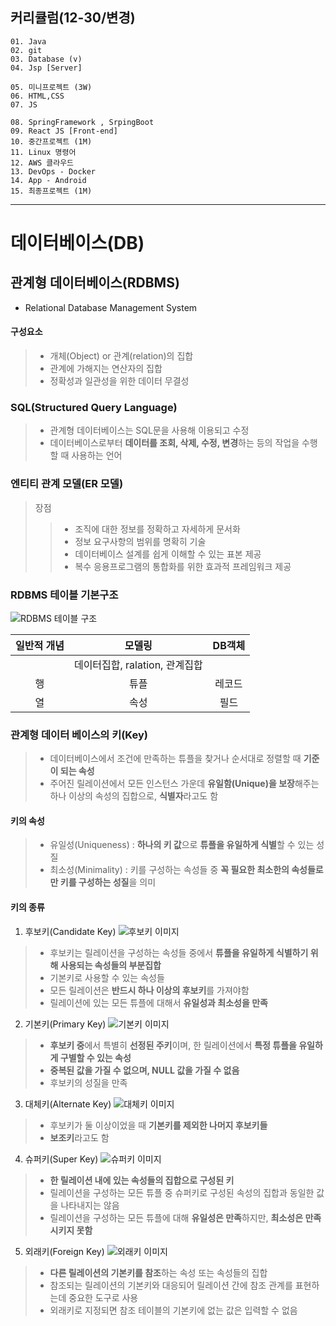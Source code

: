 ## 커리큘럼(12-30/변경)
```
01. Java
02. git
03. Database (v)
04. Jsp [Server]

05. 미니프로젝트 (3W)
06. HTML,CSS  
07. JS

08. SpringFramework , SrpingBoot
09. React JS [Front-end]
10. 중간프로젝트 (1M)
11. Linux 명령어
12. AWS 클라우드
13. DevOps - Docker
14. App - Android
15. 최종프로젝트 (1M)
```
---
# 데이터베이스(DB)
## 관계형 데이터베이스(RDBMS)
+ Relational Database Management System

#### 구성요소
> + 개체(Object) or 관계(relation)의 집합
> + 관계에 가해지는 연산자의 집합
> + 정확성과 일관성을 위한 데이터 무결성


### SQL(Structured Query Language)
> + 관계형 데이터베이스는 SQL문을 사용해 이용되고 수정
> + 데이터베이스로부터 **데이터를 조회, 삭제, 수정, 변경**하는 등의 작업을 수행할 때 사용하는 언어

### 엔티티 관계 모델(ER 모델)
> 장점
>> + 조직에 대한 정보를 정확하고 자세하게 문서화
>> + 정보 요구사항의 범위를 명확히 기술
>> + 데이터베이스 설계를 쉽게 이해할 수 있는 표본 제공
>> + 복수 응용프로그램의 통합화를 위한 효과적 프레임워크 제공

### RDBMS 테이블 기본구조
![RDBMS 테이블 구조](https://blog.kakaocdn.net/dn/9PZHv/btq2lAE2xpY/HfgOTfyyYlhGDH0bLt4IIk/img.png)

| 일반적 개념 | 모델링 | DB객체 |
|:-----:|:-----:|:-----:|
|| 데이터집합, ralation, 관계집합 || 개체집합, 엔티티 || 테이블 ||
| 행 | 튜플 | 레코드 |
| 열 | 속성 | 필드 |

### 관계형 데이터 베이스의 키(Key)
> + 데이터베이스에서 조건에 만족하는 튜플을 찾거나 순서대로 정렬할 때 **기준이 되는 속성**   
> + 주어진 릴레이션에서 모든 인스턴스 가운데 **유일함(Unique)을 보장**해주는 하나 이상의 속성의 집합으로, **식별자**라고도 함   

#### 키의 속성
> + 유일성(Uniqueness) : **하나의 키 값**으로 **튜플을 유일하게 식별**할 수 있는 성질
> + 최소성(Minimality) : 키를 구성하는 속성들 중 **꼭 필요한 최소한의 속성들로만 키를 구성하는 성질**을 의미

#### 키의 종류
1. 후보키(Candidate Key)
![후보키 이미지](https://buly.kr/1n3Ffla)

> + 후보키는 릴레이션을 구성하는 속성들 중에서 **튜플을 유일하게 식별하기 위해 사용되는 속성들의 부분집합**
> + 기본키로 사용할 수 있는 속성들
> + 모든 릴레이션은 **반드시 하나 이상의 후보키**를 가져야함
> + 릴레이션에 있는 모든 튜플에 대해서 **유일성과 최소성을 만족**

2. 기본키(Primary Key)
![기본키 이미지](https://buly.kr/CWtTVbA)

> + **후보키 중**에서 특별히 **선정된 주키**이며, 한 릴레이션에서 **특정 튜플을 유일하게 구별할 수 있는 속성**
> + **중복된 값을 가질 수 없으며, NULL 값을 가질 수 없음**
> + 후보키의 성질을 만족
    
3. 대체키(Alternate Key)
![대체키 이미지](https://buly.kr/1tfrkT)

> + 후보키가 둘 이상이었을 때 **기본키를 제외한 나머지 후보키들**
> + **보조키**라고도 함

4. 슈퍼키(Super Key)
![슈퍼키 이미지](https://buly.kr/7mB11fU)

> + **한 릴레이션 내에 있는 속성들의 집합으로 구성된 키**
> + 릴레이션을 구성하는 모든 튜플 중 슈퍼키로 구성된 속성의 집합과 동일한 값을 나타내지는 않음
> + 릴레이션을 구성하는 모든 튜플에 대해 **유일성은 만족**하지만, **최소성은 만족시키지 못함**

5. 외래키(Foreign Key)
![외래키 이미지](https://buly.kr/GvmQ27K)

> + **다른 릴레이션의 기본키를 참조**하는 속성 또는 속성들의 집합
> + 참조되는 릴레이션의 기본키와 대응되어 릴레이션 간에 참조 관계를 표현하는데 중요한 도구로 사용
> + 외래키로 지정되면 참조 테이블의 기본키에 없는 값은 입력할 수 없음